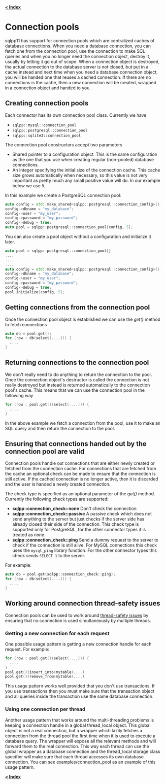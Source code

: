 [**\< Index**](/docs/README.md)

# Connection pools

sqlpp11 has support for connection pools which are centralized caches of database connections. When you need a database connection, you can fetch one from the connection pool, use the connection to make SQL
queries and when you no longer need the connection object, destroy it, usually by letting it go out of scope. When a connection object is destroyed, the actual connection to the database server is not closed,
but put in a cache instead and next time when you need a database connection object, you will be handed one that reuses a cached connection. If there are no connections is the cache, then a new connection
will be created, wrapped in a connection object and handed to you.

## Creating connection pools

Each connector has its own connection pool class. Currently we have

* `sqlpp::mysql::connection_pool`
* `sqlpp::postgresql::connection_pool`
* `sqlpp::sqlite3::connection_pool`

The connection pool constructors accept two parameters

* Shared pointer to a configuration object. This is the same configuration as the one that you use when creating regular (non-pooled) database connections.
* An integer specifying the initial size of the connection cache. This cache size grows automatically when necessary, so this value is not very important as pretty much any small positive value will do. In our example below we use 5.

In this example we create a PostgreSQL connection pool:

```c++
auto config = std::make_shared<sqlpp::postgresql::connection_config>();
config->dbname = "my_database";
config->user = "my_user";
config->password = "my_password";
config->debug = true;
auto pool = sqlpp::postgresql::connection_pool{config, 5};
```

You can also create a pool object without a configuration and initialize it later.

```c++
auto pool = sqlpp::postgresql::connection_pool{}
....
....
....
auto config = std::make_shared<sqlpp::postgresql::connection_config>();
config->dbname = "my_database";
config->user = "my_user";
config->password = "my_password";
config->debug = true;
pool.initialize(config, 5);
```

## Getting connections from the connection pool

Once the connection pool object is established we can use the _get()_ method to fetch connections

```c++
auto db = pool.get();
for (row : db(select(....))) {
  ....
}
```

## Returning connections to the connection pool

We don't really need to do anything to return the connection to the pool. Once the connection object's destructor is called the connection is not really destroyed but instead is returned automatically to the connection
pool's cache. This means that we can use the connection pool in the following way

```c++
for (row : pool.get()(select(....))) {
  ....
}
```

In the above example we fetch a connection from the pool, use it to make an SQL query and then return the connection to the pool.

## Ensuring that connections handed out by the connection pool are valid

Connection pools handle out connections that are either newly created or fetched from the connection cache. For connections that are fetched from the cache an optional check can be made to ensure that the connection is still active.
If the cached connection is no longer active, then it is discarded and the user is handed a newly created connection.

The check type is specified as an optional parameter of the _get()_ method. Currently the following check types are supported:

* **sqlpp::connection_check::none** Don't check the connection
* **sqlpp::connection_check::passive** A passive check which does not send anything to the server but just checks if the server side has already closed their side of the connection. This check type is supported only for PostgreSQL, for the other connector types it is treated as _none_.
* **sqlpp::connection_check::ping** Send a dummy request to the server to check if the connection is still alive. For MySQL connections this check uses the `mysql_ping` library function. For the other connector types
this check sends `SELECT 1` to the server.

For example:

```c++
auto db = pool.get(sqlpp::connection_check::ping);
for (row : db(select(....))) {
  ....
}
```

## Working around connection thread-safety issues

Connection pools can be used to work around [thread-safety issues](Threads.md) by ensuring that no connection is used simultaneously by multiple threads.

### Getting a new connection for each request

One possible usage pattern is getting a new connection handle for each request. For example:

```c++
for (row : pool.get()(select(....))) {
  ....
}
pool.get()(insert_into(mytable)....)
pool.get()(remove_from(mytable)....)
```

This usage pattern works well provided that you don't use transactions. If you use transactions then you must make sure that the transaction object and all queries inside the transaction use the same database connection.

### Using one connection per thread

Another usage pattern that works around the multi-threading problems is keeping a connection handle in a global thread_local object. This global object is not a real connection, but a wrapper which lazily fetches a connection from the
thread pool the first time when it is used to execute a database query. The wrapper will expose all the relevant methods and will forward them to the real connection. This way each thread can use the global wrapper as a database
connection and the thread_local storage class specifier will make sure that each thread accesses its own database connection. You can see examples/connection_pool as an example of this usage pattern.

[**\< Index**](/docs/README.md)
